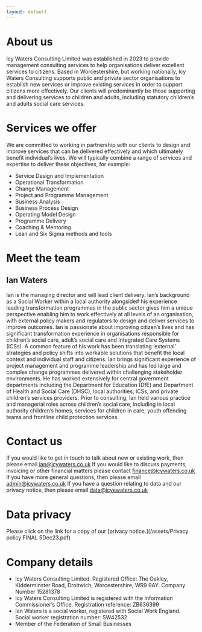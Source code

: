 ```yaml
---
layout: default
---
```


# About us

Icy Waters Consulting Limited was established in 2023 to provide management consulting services to help organisations deliver excellent services to citizens.
Based in Worcestershire, but working nationally, Icy Waters Consulting supports public and private sector organisations to establish new services or improve existing services in order to support citizens more effectively. 
Our clients will predominantly be those supporting and delivering services to children and adults, including statutory children’s and adults social care services.

# Services we offer

We are committed to working in partnership with our clients to design and improve services that can be delivered effectively and which ultimately benefit individual’s lives.
We will typically combine a range of services and expertise to deliver these objectives, for example:

* Service Design and Implementation
* Operational Transformation
* Change Management
* Project and Programme Management
* Business Analysis
* Business Process Design
* Operating Model Design
* Programme Delivery
* Coaching & Mentoring
* Lean and Six Sigma methods and tools

# Meet the team

## Ian Waters

Ian is the managing director and will lead client delivery.
Ian’s background as a Social Worker within a local authority alongside# his experience leading transformation programmes in the public sector gives him a unique perspective enabling him to work effectively at all levels of an organisation, with external policy makers and regulators to design and deliver services to improve outcomes. 
Ian is passionate about improving citizen’s lives and has significant transformation experience in organisations responsible for children’s social care, adult’s social care and Integrated Care Systems (ICSs). A common feature of his work has been translating ‘external’ strategies and policy shifts into workable solutions that benefit the local context and individual staff and citizens. 
Ian brings significant experience of project management and programme leadership and has led large and complex change programmes delivered within challenging stakeholder environments. He has worked extensively for central government departments including the Department for Education (DfE) and Department of Health and Social Care (DHSC), local authorities, ICSs, and private children’s services providers. 
Prior to consulting, Ian held various practice and managerial roles across children’s social care, including in local authority children’s homes, services for children in care, youth offending teams and frontline child protection services. 

# Contact us

If you would like to get in touch to talk about new or existing work, then please email ian@icywaters.co.uk
If you would like to discuss payments, invoicing or other financial matters please contact finance@icywaters.co.uk
If you have more general questions, then please email admin@icywaters.co.uk
If you have a question relating to data and our privacy notice, then please email data@icyewaters.co.uk

# Data privacy

Please click on the link for a copy of our [privacy notice.](/assets/Privacy policy FINAL 5Dec23.pdf)

# Company details

- Icy Waters Consulting Limited. Registered Office: The Oakley, Kidderminster Road, Droitwich, Worcestershire, WR9 9AY. Company Number 15281378
- Icy Waters Consulting Limited is registered with the Information Commissioner’s Office. Registration reference: ZB636399
- Ian Waters is a social worker, registered with Social Work England. Social worker registration number: SW42532
- Member of the Federation of Small Businesses
